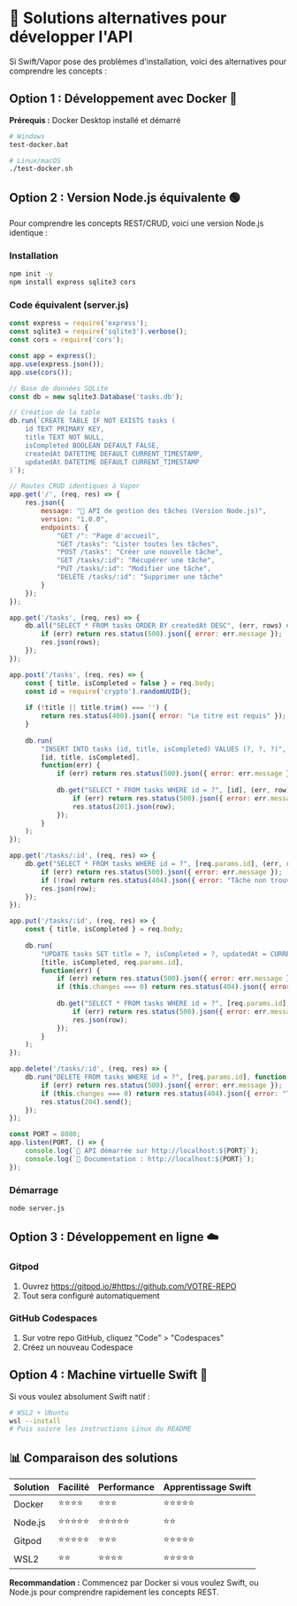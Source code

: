 # 🚀 Solutions alternatives pour développer l'API

Si Swift/Vapor pose des problèmes d'installation, voici des alternatives pour comprendre les concepts :

## Option 1 : Développement avec Docker 🐳

**Prérequis :** Docker Desktop installé et démarré

```bash
# Windows
test-docker.bat

# Linux/macOS
./test-docker.sh
```

## Option 2 : Version Node.js équivalente 🟢

Pour comprendre les concepts REST/CRUD, voici une version Node.js identique :

### Installation
```bash
npm init -y
npm install express sqlite3 cors
```

### Code équivalent (server.js)
```javascript
const express = require('express');
const sqlite3 = require('sqlite3').verbose();
const cors = require('cors');

const app = express();
app.use(express.json());
app.use(cors());

// Base de données SQLite
const db = new sqlite3.Database('tasks.db');

// Création de la table
db.run(`CREATE TABLE IF NOT EXISTS tasks (
    id TEXT PRIMARY KEY,
    title TEXT NOT NULL,
    isCompleted BOOLEAN DEFAULT FALSE,
    createdAt DATETIME DEFAULT CURRENT_TIMESTAMP,
    updatedAt DATETIME DEFAULT CURRENT_TIMESTAMP
)`);

// Routes CRUD identiques à Vapor
app.get('/', (req, res) => {
    res.json({
        message: "🎯 API de gestion des tâches (Version Node.js)",
        version: "1.0.0",
        endpoints: {
            "GET /": "Page d'accueil",
            "GET /tasks": "Lister toutes les tâches",
            "POST /tasks": "Créer une nouvelle tâche",
            "GET /tasks/:id": "Récupérer une tâche",
            "PUT /tasks/:id": "Modifier une tâche",
            "DELETE /tasks/:id": "Supprimer une tâche"
        }
    });
});

app.get('/tasks', (req, res) => {
    db.all("SELECT * FROM tasks ORDER BY createdAt DESC", (err, rows) => {
        if (err) return res.status(500).json({ error: err.message });
        res.json(rows);
    });
});

app.post('/tasks', (req, res) => {
    const { title, isCompleted = false } = req.body;
    const id = require('crypto').randomUUID();
    
    if (!title || title.trim() === '') {
        return res.status(400).json({ error: "Le titre est requis" });
    }
    
    db.run(
        "INSERT INTO tasks (id, title, isCompleted) VALUES (?, ?, ?)",
        [id, title, isCompleted],
        function(err) {
            if (err) return res.status(500).json({ error: err.message });
            
            db.get("SELECT * FROM tasks WHERE id = ?", [id], (err, row) => {
                if (err) return res.status(500).json({ error: err.message });
                res.status(201).json(row);
            });
        }
    );
});

app.get('/tasks/:id', (req, res) => {
    db.get("SELECT * FROM tasks WHERE id = ?", [req.params.id], (err, row) => {
        if (err) return res.status(500).json({ error: err.message });
        if (!row) return res.status(404).json({ error: "Tâche non trouvée" });
        res.json(row);
    });
});

app.put('/tasks/:id', (req, res) => {
    const { title, isCompleted } = req.body;
    
    db.run(
        "UPDATE tasks SET title = ?, isCompleted = ?, updatedAt = CURRENT_TIMESTAMP WHERE id = ?",
        [title, isCompleted, req.params.id],
        function(err) {
            if (err) return res.status(500).json({ error: err.message });
            if (this.changes === 0) return res.status(404).json({ error: "Tâche non trouvée" });
            
            db.get("SELECT * FROM tasks WHERE id = ?", [req.params.id], (err, row) => {
                if (err) return res.status(500).json({ error: err.message });
                res.json(row);
            });
        }
    );
});

app.delete('/tasks/:id', (req, res) => {
    db.run("DELETE FROM tasks WHERE id = ?", [req.params.id], function(err) {
        if (err) return res.status(500).json({ error: err.message });
        if (this.changes === 0) return res.status(404).json({ error: "Tâche non trouvée" });
        res.status(204).send();
    });
});

const PORT = 8080;
app.listen(PORT, () => {
    console.log(`🚀 API démarrée sur http://localhost:${PORT}`);
    console.log(`📖 Documentation : http://localhost:${PORT}`);
});
```

### Démarrage
```bash
node server.js
```

## Option 3 : Développement en ligne ☁️

### Gitpod
1. Ouvrez https://gitpod.io/#https://github.com/VOTRE-REPO
2. Tout sera configuré automatiquement

### GitHub Codespaces
1. Sur votre repo GitHub, cliquez "Code" > "Codespaces"
2. Créez un nouveau Codespace

## Option 4 : Machine virtuelle Swift 🔧

Si vous voulez absolument Swift natif :

```bash
# WSL2 + Ubuntu
wsl --install
# Puis suivre les instructions Linux du README
```

## 📊 Comparaison des solutions

| Solution | Facilité | Performance | Apprentissage Swift |
|----------|----------|-------------|-------------------|
| Docker | ⭐⭐⭐⭐ | ⭐⭐⭐ | ⭐⭐⭐⭐⭐ |
| Node.js | ⭐⭐⭐⭐⭐ | ⭐⭐⭐⭐⭐ | ⭐⭐ |
| Gitpod | ⭐⭐⭐⭐⭐ | ⭐⭐⭐ | ⭐⭐⭐⭐⭐ |
| WSL2 | ⭐⭐ | ⭐⭐⭐⭐ | ⭐⭐⭐⭐⭐ |

**Recommandation :** Commencez par Docker si vous voulez Swift, ou Node.js pour comprendre rapidement les concepts REST.